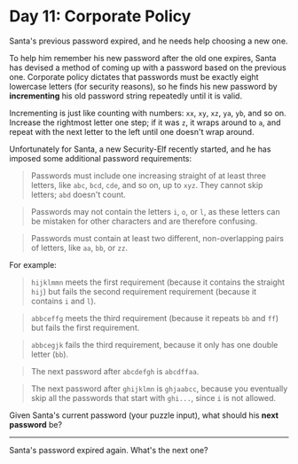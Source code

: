 # Day 11: Corporate Policy

Santa's previous password expired, and he needs help choosing a new one.

To help him remember his new password after the old one expires, Santa has
devised a method of coming up with a password based on the previous one.
Corporate policy dictates that passwords must be exactly eight lowercase
letters (for security reasons), so he finds his new password by
**incrementing** his old password string repeatedly until it is valid.

Incrementing is just like counting with numbers: `xx`, `xy`, `xz`, `ya`,
`yb`, and so on. Increase the rightmost letter one step; if it was `z`, it
wraps around to `a`, and repeat with the next letter to the left until one
doesn't wrap around.

Unfortunately for Santa, a new Security-Elf recently started, and he has
imposed some additional password requirements:

> Passwords must include one increasing straight of at least three letters, like `abc`, `bcd`, `cde`, and so on, up to `xyz`. They cannot skip letters; `abd` doesn't count.

> Passwords may not contain the letters `i`, `o`, or `l`, as these letters can be mistaken for other characters and are therefore confusing.

> Passwords must contain at least two different, non-overlapping pairs of letters, like `aa`, `bb`, or `zz`.

For example:

> `hijklmmn` meets the first requirement (because it contains the straight `hij`) but fails the second requirement requirement (because it contains `i` and `l`).

> `abbceffg` meets the third requirement (because it repeats `bb` and `ff`) but fails the first requirement.

> `abbcegjk` fails the third requirement, because it only has one double letter (`bb`).

> The next password after `abcdefgh` is `abcdffaa`.

> The next password after `ghijklmn` is `ghjaabcc`, because you eventually skip all the passwords that start with `ghi...`, since `i` is not allowed.

Given Santa's current password (your puzzle input), what should his **next
password** be?

---

Santa's password expired again. What's the next one?
